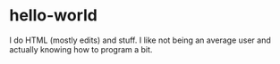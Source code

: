 # hello-world

I do HTML (mostly edits) and stuff. I like not being an average user and actually knowing how to program a bit.
